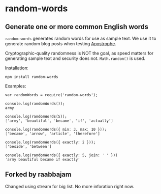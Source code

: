 # random-words

## Generate one or more common English words

`random-words` generates random words for use as sample text. We use it to generate random blog posts when testing [Apostrophe](http://apostrophenow.org).

Cryptographic-quality randomness is NOT the goal, as speed matters for generating sample text and security does not. `Math.random()` is used.

Installation:

    npm install random-words

Examples:

    var randomWords = require('random-words');

    console.log(randomWords());
    army

    console.log(randomWords(5));
    ['army', 'beautiful', 'became', 'if', 'actually']

    console.log(randomWords({ min: 3, max: 10 }));
    ['became', 'arrow', 'article', 'therefore']

    console.log(randomWords({ exactly: 2 }));
    ['beside', 'between']

    console.log(randomWords({ exactly: 5, join: ' ' }))
    'army beautiful became if exactly'

## Forked by raabbajam

Changed using stream for big list.
No more inforation right now.
